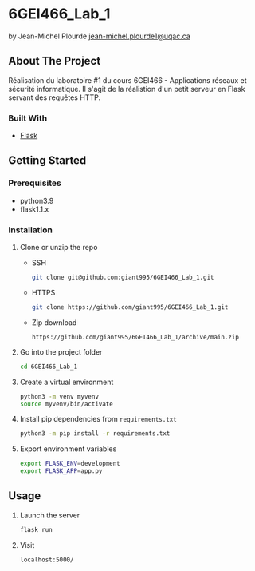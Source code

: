 # 6GEI466_Lab_1
by Jean-Michel Plourde
jean-michel.plourde1@uqac.ca

## About The Project

Réalisation du laboratoire #1 du cours 6GEI466 - Applications réseaux et sécurité informatique. Il s'agit de la réalistion d'un petit serveur en Flask servant des requêtes HTTP.

### Built With

* [Flask](https://flask.palletsprojects.com/en/1.1.x/)


<!-- GETTING STARTED -->
## Getting Started

### Prerequisites

* python3.9
* flask1.1.x

### Installation

1. Clone or unzip the repo
   * SSH
     ```sh
     git clone git@github.com:giant995/6GEI466_Lab_1.git
     ```
   
   * HTTPS
     ```sh
     git clone https://github.com/giant995/6GEI466_Lab_1.git
     ```
   
   * Zip download
     ```
     https://github.com/giant995/6GEI466_Lab_1/archive/main.zip
     ```
   
2. Go into the project folder
   ```sh
   cd 6GEI466_Lab_1
   ```
 
3. Create a virtual environment
   ```sh
   python3 -m venv myvenv
   source myvenv/bin/activate
   ```
4. Install pip dependencies from `requirements.txt`
   ```sh
   python3 -m pip install -r requirements.txt
   ```
5. Export environment variables
   ```sh
   export FLASK_ENV=development
   export FLASK_APP=app.py
   ```
   
   
<!-- USAGE EXAMPLES -->
## Usage
1. Launch the server
   ```sh
   flask run
   ```
2. Visit
   ```sh
   localhost:5000/
   ```
